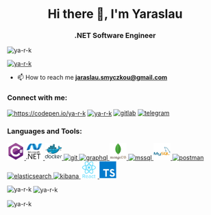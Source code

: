 <h1 align="center">Hi there 👋, I'm Yaraslau</h1>
<h3 align="center">.NET Software Engineer</h3>

<p align="left"> <img src="https://komarev.com/ghpvc/?username=ya-r-k&label=Profile%20views&color=0e75b6&style=flat" alt="ya-r-k" /> </p>

<p align="left"> <a href="https://github.com/ryo-ma/github-profile-trophy"><img src="https://github-profile-trophy.vercel.app/?username=ya-r-k" alt="ya-r-k" /></a> </p>

- 📫 How to reach me **jaraslau.smyczkou@gmail.com**

<h3 align="left">Connect with me:</h3>
<p align="left">
  <a href="https://codepen.io/https://codepen.io/ya-r-k" target="blank"><img align="center" src="https://raw.githubusercontent.com/rahuldkjain/github-profile-readme-generator/master/src/images/icons/Social/codepen.svg" alt="https://codepen.io/ya-r-k" height="30" width="40" /></a>
  <a href="https://linkedin.com/in/ya-r-k" target="blank"><img align="center" src="https://raw.githubusercontent.com/rahuldkjain/github-profile-readme-generator/master/src/images/icons/Social/linked-in-alt.svg" alt="ya-r-k" height="30" width="40" /></a>
  <a href="https://gitlab.com/ya_r_k" target="blank"><img src='https://cdn.jsdelivr.net/npm/simple-icons@3.0.1/icons/gitlab.svg' alt='gitlab' height="30" width="40"></a>
  <a href="https://t.me/ya_r_k" target="blank"><img src='https://cdn.jsdelivr.net/npm/simple-icons@3.0.1/icons/telegram.svg' alt='telegram' height="30" width="40"></a>
</p>

<h3 align="left">Languages and Tools:</h3>
<p align="left"> 
  <a href="https://www.w3schools.com/cs/" target="_blank" rel="noreferrer"> <img src="https://raw.githubusercontent.com/devicons/devicon/master/icons/csharp/csharp-original.svg" alt="csharp" width="40" height="40"/> </a>
  <a href="https://dotnet.microsoft.com/" target="_blank" rel="noreferrer"> <img src="https://raw.githubusercontent.com/devicons/devicon/master/icons/dot-net/dot-net-original-wordmark.svg" alt="dotnet" width="40" height="40"/> </a>
  <a href="https://www.docker.com/" target="_blank" rel="noreferrer"> <img src="https://raw.githubusercontent.com/devicons/devicon/master/icons/docker/docker-original-wordmark.svg" alt="docker" width="40" height="40"/> </a>
  <a href="https://git-scm.com/" target="_blank" rel="noreferrer"> <img src="https://www.vectorlogo.zone/logos/git-scm/git-scm-icon.svg" alt="git" width="40" height="40"/> </a>
  <a href="https://graphql.org" target="_blank" rel="noreferrer"> <img src="https://www.vectorlogo.zone/logos/graphql/graphql-icon.svg" alt="graphql" width="40" height="40"/> </a>
  <a href="https://www.mongodb.com/" target="_blank" rel="noreferrer"> <img src="https://raw.githubusercontent.com/devicons/devicon/master/icons/mongodb/mongodb-original-wordmark.svg" alt="mongodb" width="40" height="40"/> </a>
  <a href="https://www.microsoft.com/en-us/sql-server" target="_blank" rel="noreferrer"> <img src="https://www.svgrepo.com/show/303229/microsoft-sql-server-logo.svg" alt="mssql" width="40" height="40"/> </a>
  <a href="https://www.mysql.com/" target="_blank" rel="noreferrer"> <img src="https://raw.githubusercontent.com/devicons/devicon/master/icons/mysql/mysql-original-wordmark.svg" alt="mysql" width="40" height="40"/> </a>
  <a href="https://postman.com" target="_blank" rel="noreferrer"> <img src="https://www.vectorlogo.zone/logos/getpostman/getpostman-icon.svg" alt="postman" width="40" height="40"/> </a>
  <a href="https://www.elastic.co" target="_blank" rel="noreferrer"> <img src="https://www.vectorlogo.zone/logos/elastic/elastic-icon.svg" alt="elasticsearch" width="40" height="40"/> </a>
  <a href="https://www.elastic.co/kibana" target="_blank" rel="noreferrer"> <img src="https://www.vectorlogo.zone/logos/elasticco_kibana/elasticco_kibana-icon.svg" alt="kibana" width="40" height="40"/> </a>
  <a href="https://reactjs.org/" target="_blank" rel="noreferrer"> <img src="https://raw.githubusercontent.com/devicons/devicon/master/icons/react/react-original-wordmark.svg" alt="react" width="40" height="40"/> </a>
  <a href="https://www.typescriptlang.org/" target="_blank" rel="noreferrer"> <img src="https://raw.githubusercontent.com/devicons/devicon/master/icons/typescript/typescript-original.svg" alt="typescript" width="40" height="40"/> </a>
</p>

<p><img align="left" src="https://github-readme-stats.vercel.app/api/top-langs?username=ya-r-k&show_icons=true&locale=en&layout=compact" alt="ya-r-k" /></p>

<p>&nbsp;<img align="center" src="https://github-readme-stats.vercel.app/api?username=ya-r-k&show_icons=true&locale=en" alt="ya-r-k" /></p>

<p><img align="center" src="https://github-readme-streak-stats.herokuapp.com/?user=ya-r-k&" alt="ya-r-k" /></p>
